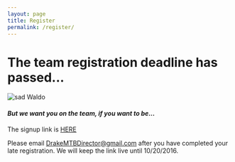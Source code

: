 ```yaml
---
layout: page
title: Register
permalink: /register/
---
```


# The team registration deadline has passed...

![sad Waldo]({{site.baseurl}}/images/sad_waldo.jpg)

#### <i>But we want you on the team, if you want to be...</i>

The signup link is [HERE](https://docs.google.com/forms/d/e/1FAIpQLSeeRteOoGFZ9LBc6l9TrZnWuFevB70yp5xl9nxQIs3ugJve-w/viewform)

Please email <DrakeMTBDirector@gmail.com> after you have completed your late registration.  We will keep the link live until 10/20/2016.

